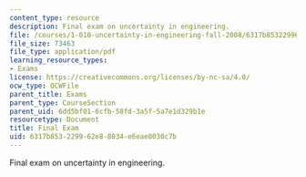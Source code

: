 ```yaml
---
content_type: resource
description: Final exam on uncertainty in engineering.
file: /courses/1-010-uncertainty-in-engineering-fall-2008/6317b853229962e88034e6eae0030c7b_final_exam.pdf
file_size: 73463
file_type: application/pdf
learning_resource_types:
- Exams
license: https://creativecommons.org/licenses/by-nc-sa/4.0/
ocw_type: OCWFile
parent_title: Exams
parent_type: CourseSection
parent_uid: 6dd5bf01-6cfb-58fd-3a5f-5a7e1d329b1e
resourcetype: Document
title: Final Exam
uid: 6317b853-2299-62e8-8034-e6eae0030c7b
---
```

Final exam on uncertainty in engineering.